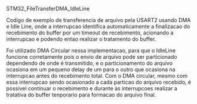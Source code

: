 STM32_FileTransferDMA_IdleLine

Codigo de exemplo de transferencia de arquivo pela USART2 usando DMA e Idle Line, onde a interrupcao identifica automaticamente a finalizacao do recebimento do buffer por um timeout de recebimento, acionando a interrupcao e podendo entao realizar o tratamento do buffer.

Foi utilizado DMA Circular nessa implementacao, para que o IdleLine funcione corretamente pois o envio de arquivo pode ser particionado dependendo de onde é transmitido, e o particionamento do arquivo ocasiona em um pequeno delay de um para o outro que ocasiona na interrupcao antes do recebimento total. Com o DMA circular, mesmo com essa interrupcao sendo ocasionado a cada particao do arquivo recebido, é possivel continuar o recebimento e durante as interrupcoes realizar a tratativa do buffer tenporario para formacao do arquivo final.
